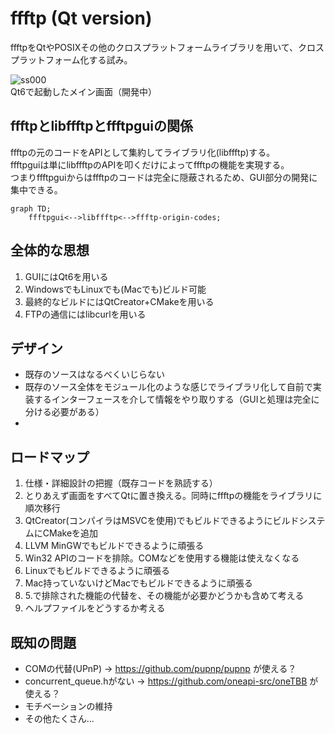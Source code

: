 
# ffftp (Qt version)

ffftpをQtやPOSIXその他のクロスプラットフォームライブラリを用いて、クロスプラットフォーム化する試み。

![ss000](https://github.com/user-attachments/assets/6d7e557c-888d-406b-93ab-c8876ff0f535)  
Qt6で起動したメイン画面（開発中）

## ffftpとlibffftpとffftpguiの関係

ffftpの元のコードをAPIとして集約してライブラリ化(libffftp)する。  
ffftpguiは単にlibffftpのAPIを叩くだけによってffftpの機能を実現する。  
つまりffftpguiからはffftpのコードは完全に隠蔽されるため、GUI部分の開発に集中できる。

```mermaid
graph TD;
    ffftpgui<-->libffftp<-->ffftp-origin-codes;
```

## 全体的な思想

1. GUIにはQt6を用いる
2. WindowsでもLinuxでも(Macでも)ビルド可能
3. 最終的なビルドにはQtCreator+CMakeを用いる
4. FTPの通信にはlibcurlを用いる

## デザイン

* 既存のソースはなるべくいじらない
* 既存のソース全体をモジュール化のような感じでライブラリ化して自前で実装するインターフェースを介して情報をやり取りする（GUIと処理は完全に分ける必要がある）
*  

## ロードマップ

1. 仕様・詳細設計の把握（既存コードを熟読する）
2. とりあえず画面をすべてQtに置き換える。同時にffftpの機能をライブラリに順次移行
3. QtCreator(コンパイラはMSVCを使用)でもビルドできるようにビルドシステムにCMakeを追加
4. LLVM MinGWでもビルドできるように頑張る
5. Win32 APIのコードを排除。COMなどを使用する機能は使えなくなる
6. Linuxでもビルドできるように頑張る
7. Mac持っていないけどMacでもビルドできるように頑張る
8. 5.で排除された機能の代替を、その機能が必要かどうかも含めて考える
9. ヘルプファイルをどうするか考える

## 既知の問題

* COMの代替(UPnP) -> https://github.com/pupnp/pupnp が使える？
* concurrent_queue.hがない -> https://github.com/oneapi-src/oneTBB が使える？
* モチベーションの維持
* その他たくさん...
